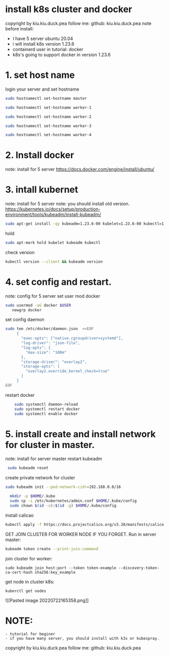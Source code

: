 # install k8s cluster and docker
copyright by kiu.kiu.duck.pea
follow me: github: kiu.kiu.duck.pea
note before install:
-  I have 5 server ubuntu 20.04
- i will install k8s version 1.23.6
- containerd user in tutorial: docker 
- k8s's going to support docker in version 1.23.6
# 1. set host name
login your server and set hostname
```bash
sudo hostnamectl set-hostname master
```
```bash
sudo hostnamectl set-hostname worker-1
```
```bash
sudo hostnamectl set-hostname worker-2
```
```bash
sudo hostnamectl set-hostname worker-3
```
```bash
sudo hostnamectl set-hostname worker-4
```
# 2. Install docker
note: install for 5 server
https://docs.docker.com/engine/install/ubuntu/
# 3. intall kubernet
note: install for 5 server
note: you should install old version.
https://kubernetes.io/docs/setup/production-environment/tools/kubeadm/install-kubeadm/
``` bash
sudo apt-get install -qy kubeadm=1.23.6-00 kubelet=1.23.6-00 kubectl=1.23.6-00
```
hold
```bash
sudo apt-mark hold kubelet kubeadm kubectl
```
check version
```bash
kubectl version --client && kubeadm version
```
# 4. set config and restart.
note: config for 5 server
 set user mod docker
 ```bash
 sudo usermod -aG docker $USER
    newgrp docker
 ```
set config daemon
```bash
sudo tee /etc/docker/daemon.json  <<EOF
     {
       "exec-opts": ["native.cgroupdriver=systemd"],
       "log-driver": "json-file",
       "log-opts": {
         "max-size": "100m"
       },
       "storage-driver": "overlay2",
       "storage-opts": [
         "overlay2.override_kernel_check=true"
       ]
     }
EOF
```


restart docker
```bash
    sudo systemctl daemon-reload 
    sudo systemctl restart docker
    sudo systemctl enable docker
 ```
# 5. install create and install network for cluster in master.
note:  install for server master
restart kubeadm
``` bash
 sudo kubeadm reset
```
create private network for cluster
```bash
sudo kubeadm init --pod-network-cidr=192.168.0.0/16
```
```bash
  mkdir -p $HOME/.kube
  sudo cp -i /etc/kubernetes/admin.conf $HOME/.kube/config
  sudo chown $(id -u):$(id -g) $HOME/.kube/config

```
install calicao
```bash
kubectl apply -f https://docs.projectcalico.org/v3.20/manifests/calico.yaml
```
GET JOIN CLUSTER FOR WORKER NODE IF YOU FORGET. Run in server master:
```BASH
kubeadm token create --print-join-command
```
join cluster for worker:
```
sudo kubeadm join host:port --token token-example --discovery-token-ca-cert-hash sha256:key_example
```
get node in cluster k8s:
```
kuberctl get nodes
```
![[Pasted image 20220722165358.png]]
# NOTE:
	- tutorial for beginer
	- if you have many server, you should install with k3s or kubespray.
copyright by kiu.kiu.duck.pea
follow me: github: kiu.kiu.duck.pea